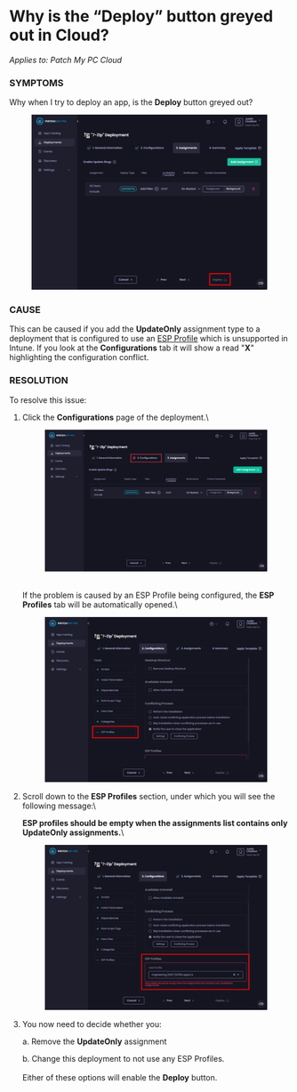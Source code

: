 # Why is the “Deploy” button greyed out in Cloud?

_Applies to: Patch My PC Cloud_

### SYMPTOMS

Why when I try to deploy an app, is the **Deploy** button greyed out?

<figure><img src="/_images/gitbook/image%20%282342%29.png" alt="“Deploy” button greyed out."><figcaption></figcaption></figure>

### CAUSE

This can be caused if you add the **UpdateOnly** assignment type to a deployment that is configured to use an [ESP Profile](../../cloud-deployments/deploying-an-app-using-cloud/cloud-configurations-deployment-tab/esp-profiles-deployments.md) which is unsupported in Intune. If you look at the **Configurations** tab it will show a read "**X**" highlighting the configuration conflict.

### RESOLUTION

To resolve this issue:

1.  Click the **Configurations** page of the deployment.\


    <figure><img src="/_images/gitbook/image%20%282375%29.png" alt="Clicking the “Configurations” page"><figcaption></figcaption></figure>

    \
    If the problem is caused by an ESP Profile being configured, the **ESP Profiles** tab will be automatically opened.\


    <figure><img src="/_images/gitbook/image%20%282344%29.png" alt="“ESP Profile” tab automatically opened"><figcaption></figcaption></figure>


2.  Scroll down to the **ESP Profiles** section, under which you will see the following message:\


    **ESP profiles should be empty when the assignments list contains only UpdateOnly assignments.**\


    <figure><img src="/_images/gitbook/image%20%282345%29.png" alt="“ESP profiles should be empty when the assignments list contains only UpdateOnly assignments.” message"><figcaption></figcaption></figure>


3.  You now need to decide whether you:

    a. Remove the **UpdateOnly** assignment

    b. Change this deployment to not use any ESP Profiles.\
    \
    Either of these options will enable the **Deploy** button.
